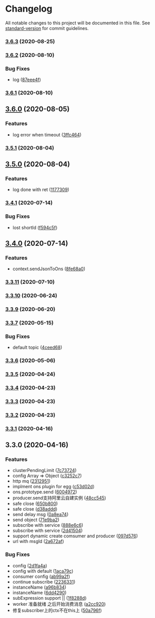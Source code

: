 # Changelog

All notable changes to this project will be documented in this file. See [standard-version](https://github.com/conventional-changelog/standard-version) for commit guidelines.

### [3.6.3](https://github.com/eggjs/egg-ons/compare/v3.6.2...v3.6.3) (2020-08-25)

### [3.6.2](https://github.com/eggjs/egg-ons/compare/v3.6.1...v3.6.2) (2020-08-10)


### Bug Fixes

* log ([87eee4f](https://github.com/eggjs/egg-ons/commit/87eee4f9e92e2671a26923c8e726d5433fef56a0))

### [3.6.1](https://github.com/eggjs/egg-ons/compare/v3.6.0...v3.6.1) (2020-08-10)

## [3.6.0](https://github.com/eggjs/egg-ons/compare/v3.5.1...v3.6.0) (2020-08-05)


### Features

* log error when timeout ([3ffc464](https://github.com/eggjs/egg-ons/commit/3ffc4647882c642298ac6001159c13f24c3c1db6))

### [3.5.1](https://github.com/eggjs/egg-ons/compare/v3.5.0...v3.5.1) (2020-08-04)

## [3.5.0](https://github.com/eggjs/egg-ons/compare/v3.4.1...v3.5.0) (2020-08-04)


### Features

* log done with ret ([1177309](https://github.com/eggjs/egg-ons/commit/117730917026158cfb1363915aa871e72af4a285))

### [3.4.1](https://github.com/eggjs/egg-ons/compare/v3.4.0...v3.4.1) (2020-07-14)


### Bug Fixes

* lost shortId ([f594c5f](https://github.com/eggjs/egg-ons/commit/f594c5f421bd340c622fdd2f21626bc356f5f880))

## [3.4.0](https://github.com/eggjs/egg-ons/compare/v3.3.11...v3.4.0) (2020-07-14)


### Features

* context.sendJsonToOns ([8fe68a0](https://github.com/eggjs/egg-ons/commit/8fe68a0e6166fe04f6fd3b0fece0c7b31e91f0de))

### [3.3.11](https://github.com/eggjs/egg-ons/compare/v3.3.10...v3.3.11) (2020-07-10)

### [3.3.10](https://github.com/eggjs/egg-ons/compare/v3.3.9...v3.3.10) (2020-06-24)

### [3.3.9](https://github.com/eggjs/egg-ons/compare/v3.3.7...v3.3.9) (2020-06-20)

### [3.3.7](https://github.com/eggjs/egg-ons/compare/v3.3.6...v3.3.7) (2020-05-15)


### Bug Fixes

* default topic ([4ceed68](https://github.com/eggjs/egg-ons/commit/4ceed68f0b5d8ce5a48c5fdf60813f305f8291b3))

### [3.3.6](https://github.com/eggjs/egg-ons/compare/v3.3.5...v3.3.6) (2020-05-06)

### [3.3.5](https://github.com/eggjs/egg-ons/compare/v3.3.4...v3.3.5) (2020-04-24)

### [3.3.4](https://github.com/eggjs/egg-ons/compare/v3.3.3...v3.3.4) (2020-04-23)

### [3.3.3](https://github.com/eggjs/egg-ons/compare/v3.3.2...v3.3.3) (2020-04-23)

### [3.3.2](https://github.com/eggjs/egg-ons/compare/v3.3.1...v3.3.2) (2020-04-23)

### [3.3.1](https://github.com/eggjs/egg-ons/compare/v3.3.0...v3.3.1) (2020-04-16)

## 3.3.0 (2020-04-16)


### Features

* clusterPendingLimit ([7c73724](https://github.com/eggjs/egg-ons/commit/7c73724292ffffe3ee698314ee1978f7de4d3403))
* config Array => Object ([c3252c7](https://github.com/eggjs/egg-ons/commit/c3252c735aa8caed0d98ba5ac44dbb7e3429f0c6))
* http mq ([2312951](https://github.com/eggjs/egg-ons/commit/2312951da3c32e1835d19c1295827f0583f71ae1))
* implment ons plugin for egg ([c53d02d](https://github.com/eggjs/egg-ons/commit/c53d02dc67651eb2c6e9edbb2c0dc1cbb9f0f860))
* ons.prototype.send ([6004972](https://github.com/eggjs/egg-ons/commit/6004972c3f63d9854621dcc6d1724f9796276e88))
* producer.send支持阿里云自建实例 ([48cc545](https://github.com/eggjs/egg-ons/commit/48cc5452e86ba9fa68795c82bb4b4beb734667c2))
* safe close ([650b800](https://github.com/eggjs/egg-ons/commit/650b8003b98d45e8fe1395760ae7db573f72f84a))
* safe close ([d38addd](https://github.com/eggjs/egg-ons/commit/d38addd08ff5f1a5398f35688166f04d63659d3c))
* send delay msg ([0a8ea74](https://github.com/eggjs/egg-ons/commit/0a8ea741b723018e2cf67201ba9f13036e5b228b))
* send object ([71e9ba2](https://github.com/eggjs/egg-ons/commit/71e9ba2e324d26c26284dac7c976869ce6f6bde6))
* subscribe with service ([888e6c6](https://github.com/eggjs/egg-ons/commit/888e6c6d876945f0dda78e2478b048685a82e905))
* subscribe with service ([2d41504](https://github.com/eggjs/egg-ons/commit/2d415041555891ba59f49ac07a6127591e8d9b4a))
* support dynamic create comsumer and producer ([097d576](https://github.com/eggjs/egg-ons/commit/097d5765352e7f177170ec8f2b782d1034815a0d))
* url with msgId ([2a672af](https://github.com/eggjs/egg-ons/commit/2a672afd76b0c192e32c06944e11df2e5a663fce))


### Bug Fixes

* config ([2d1fa4a](https://github.com/eggjs/egg-ons/commit/2d1fa4a3fd7ccb77b5adcf299711c8623c02a9ea))
* config with default ([1aca79c](https://github.com/eggjs/egg-ons/commit/1aca79cc5eab2bfd82cbd4f268a753f910d2bf14))
* consumer config ([ab99a2f](https://github.com/eggjs/egg-ons/commit/ab99a2fd358c463c72462adc0c4a4a2e938de2fa))
* continue subscribe ([2236331](https://github.com/eggjs/egg-ons/commit/22363312ea1145e2c121bbb693e772b4b711a28a))
* instanceName ([a96b834](https://github.com/eggjs/egg-ons/commit/a96b8349c133e892cd88eec65a42fa0f62fdac08))
* instanceName ([6dd4290](https://github.com/eggjs/egg-ons/commit/6dd42903c77d0521a6bc2505d55b1211944bf8be))
* subExpression support || ([1f8288d](https://github.com/eggjs/egg-ons/commit/1f8288dbdfedab9cf73b3464967064199e351e92))
* worker 准备就绪 之后开始消费消息 ([a2cc920](https://github.com/eggjs/egg-ons/commit/a2cc9209324a2d9a6d2f877da87089aeee76c6ec))
* 修复subscriber上的ctx不在this上 ([50a796f](https://github.com/eggjs/egg-ons/commit/50a796fad1a989dc9d9e8aaf2a90e3bc799cf707))
